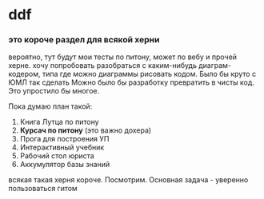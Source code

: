 # ddf
### это короче раздел для всякой херни

вероятно, тут будут мои тесты по питону, может по вебу и прочей херне. 
хочу попробовать разобраться с каким-нибудь диаграм-кодером, 
типа где можно диаграммы рисовать кодом. Было бы круто с ЮМЛ так сделать
Можно было бы разработку превратить в чисты код. Это упростило бы многое.

Пока думаю план такой: 
1. Книга Лутца по питону
2. **Курсач по питону** (это важно дохера)
3. Прога для построения УП
4. Интерактивный учебник
5. Рабочий стол юриста
6. Аккумулятор базы знаний

всякая такая херня короче. Посмотрим. 
Основная задача - уверенно пользоваться гитом 
